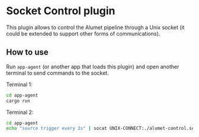 # Socket Control plugin

This plugin allows to control the Alumet pipeline through a Unix socket (it could be extended to support other forms of communications).

## How to use

Run `app-agent` (or another app that loads this plugin) and open another terminal to send commands to the socket.

Terminal 1:

```sh
cd app-agent
cargo run
```

Terminal 2:

```sh
cd app-agent
echo "source trigger every 2s" | socat UNIX-CONNECT:./alumet-control.sock -
```

